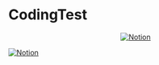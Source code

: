 # CodingTest

<div align="center">

<a href="https://jeong.notion.site/CODING-TEST-1189f2b91b2980e49c11ed195c2a8aed" target="_blank">![Notion](https://img.shields.io/badge/Notion-%23000000.svg?style=for-the-badge&logo=notion&logoColor=white)

</div>

<a href="https://jeong.notion.site/CODING-TEST-1189f2b91b2980e49c11ed195c2a8aed" target="_blank">![Notion](https://img.shields.io/badge/Notion-%23000000.svg?style=for-the-badge&logo=notion&logoColor=white)
